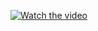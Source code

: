 [![Watch the video](https://github.com/abccastro/Maple-Mapping/assets/113273491/b38633d2-7163-4739-a00c-eec7e1165bf7)](https://www.youtube.com/watch?v=Pb4DYtwmtAo)